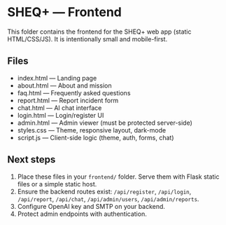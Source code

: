# SHEQ+ — Frontend

This folder contains the frontend for the SHEQ+ web app (static HTML/CSS/JS). It is intentionally small and mobile-first.

## Files
- index.html — Landing page
- about.html — About and mission
- faq.html — Frequently asked questions
- report.html — Report incident form
- chat.html — AI chat interface
- login.html — Login/register UI
- admin.html — Admin viewer (must be protected server-side)
- styles.css — Theme, responsive layout, dark-mode
- script.js — Client-side logic (theme, auth, forms, chat)

## Next steps
1. Place these files in your `frontend/` folder. Serve them with Flask static files or a simple static host.
2. Ensure the backend routes exist: `/api/register`, `/api/login`, `/api/report`, `/api/chat`, `/api/admin/users`, `/api/admin/reports`.
3. Configure OpenAI key and SMTP on your backend.
4. Protect admin endpoints with authentication.
